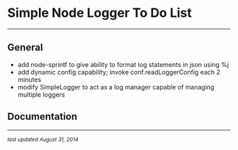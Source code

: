 # Simple Node Logger To Do List
- - -

## General

* add node-sprintf to give ability to format log statements in json using %j
* add dynamic config capability; invoke conf.readLoggerConfig each 2 minutes
* modify SimpleLogger to act as a log manager capable of managing multiple loggers

## Documentation


- - -
<p><small><em>last updated August 31, 2014</em></small></p>
